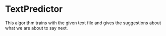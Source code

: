 # TextPredictor
This algorithm trains with the given text file and gives the suggestions about what we are about to say next.
